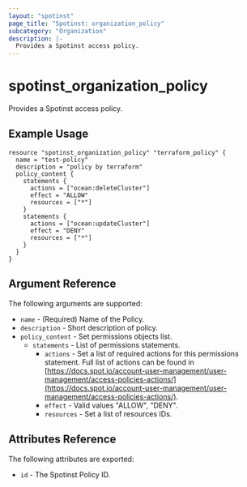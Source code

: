 ```yaml
---
layout: "spotinst"
page_title: "Spotinst: organization_policy"
subcategory: "Organization"
description: |-
  Provides a Spotinst access policy.
---
```


# spotinst\_organization\_policy

Provides a Spotinst access policy.

## Example Usage

```hcl
resource "spotinst_organization_policy" "terraform_policy" {
  name = "test-policy"
  description = "policy by terraform"
  policy_content {
    statements {
      actions = ["ocean:deleteCluster"]
      effect = "ALLOW"
      resources = ["*"]
    }
    statements {
      actions = ["ocean:updateCluster"]
      effect = "DENY"
      resources = ["*"]
    }
  }
}
```

## Argument Reference

The following arguments are supported:

* `name` - (Required) Name of the Policy.
* `description` - Short description of policy.
* `policy_content` - Set permissions objects list.
  * `statements` - List of permissions statements.
    * `actions` - Set a list of required actions for this permissions statement.
    Full list of actions can be found in [https://docs.spot.io/account-user-management/user-management/access-policies-actions/](https://docs.spot.io/account-user-management/user-management/access-policies-actions/).
    * `effect` - Valid values "ALLOW", "DENY".
    * `resources` - Set a list of resources IDs.

## Attributes Reference

The following attributes are exported:

* `id` - The Spotinst Policy ID.
